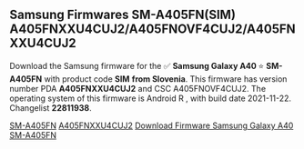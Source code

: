 <h2>Samsung Firmwares SM-A405FN(SIM) A405FNXXU4CUJ2/A405FNOVF4CUJ2/A405FNXXU4CUJ2</h2>
Download the Samsung firmware for the ✅ <strong>Samsung Galaxy A40 </strong> ⭐ <strong>SM-A405FN</strong> with product code <strong>SIM</strong> <strong> from Slovenia</strong>. This firmware has version number PDA <strong>A405FNXXU4CUJ2</strong> and CSC A405FNOVF4CUJ2. The operating system of this firmware is Android R , with build date 2021-11-22. Changelist <strong>22811938</strong>.


[SM-A405FN](https://samfirm.shop/samsung/model/SM-A405FN)
[A405FNXXU4CUJ2](https://samfirm.shop/samsung/pda/A405FNXXU4CUJ2)
[Download Firmware Samsung Galaxy A40 SM-A405FN](https://samfirm.shop/samsung/firmware/476469)
